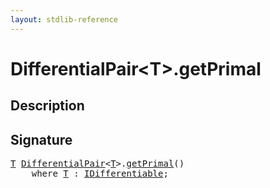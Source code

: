 ```yaml
---
layout: stdlib-reference
---
```


# DifferentialPair\<T\>\.getPrimal

## Description





## Signature 

<pre>
<a href="../types/differentialpair-0c/index.html#typeparam-T" class="code_type">T</a> <a href="../types/differentialpair-0c/index.html" class="code_type">DifferentialPair</a>&lt;<a href="../types/differentialpair-0c/index.html#typeparam-T" class="code_type">T</a>&gt;.<a href="getprimal-3.html">getPrimal</a>()
    <span class='code_keyword'>where</span> <a href="../types/differentialpair-0c/index.html#typeparam-T" class="code_type">T</a> : <a href="../interfaces/idifferentiable-01/index.html" class="code_type">IDifferentiable</a>;

</pre>

